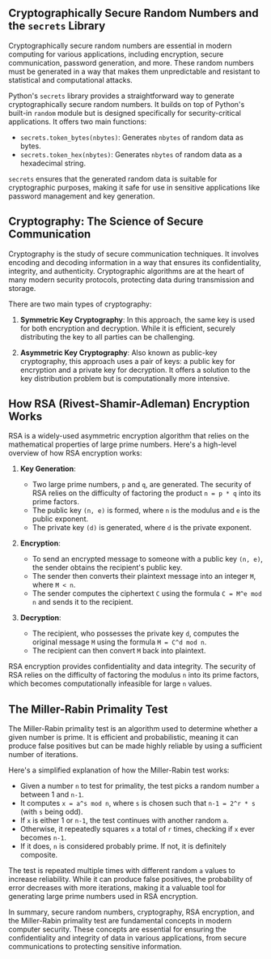 ## Cryptographically Secure Random Numbers and the `secrets` Library

Cryptographically secure random numbers are essential in modern computing for various applications, including encryption, secure communication, password generation, and more. These random numbers must be generated in a way that makes them unpredictable and resistant to statistical and computational attacks.

Python's `secrets` library provides a straightforward way to generate cryptographically secure random numbers. It builds on top of Python's built-in `random` module but is designed specifically for security-critical applications. It offers two main functions:

- `secrets.token_bytes(nbytes)`: Generates `nbytes` of random data as bytes.
- `secrets.token_hex(nbytes)`: Generates `nbytes` of random data as a hexadecimal string.

`secrets` ensures that the generated random data is suitable for cryptographic purposes, making it safe for use in sensitive applications like password management and key generation.

## Cryptography: The Science of Secure Communication

Cryptography is the study of secure communication techniques. It involves encoding and decoding information in a way that ensures its confidentiality, integrity, and authenticity. Cryptographic algorithms are at the heart of many modern security protocols, protecting data during transmission and storage.

There are two main types of cryptography:

1. **Symmetric Key Cryptography**: In this approach, the same key is used for both encryption and decryption. While it is efficient, securely distributing the key to all parties can be challenging.

2. **Asymmetric Key Cryptography**: Also known as public-key cryptography, this approach uses a pair of keys: a public key for encryption and a private key for decryption. It offers a solution to the key distribution problem but is computationally more intensive.

## How RSA (Rivest-Shamir-Adleman) Encryption Works

RSA is a widely-used asymmetric encryption algorithm that relies on the mathematical properties of large prime numbers. Here's a high-level overview of how RSA encryption works:

1. **Key Generation**:
   - Two large prime numbers, `p` and `q`, are generated. The security of RSA relies on the difficulty of factoring the product `n = p * q` into its prime factors.
   - The public key `(n, e)` is formed, where `n` is the modulus and `e` is the public exponent.
   - The private key `(d)` is generated, where `d` is the private exponent.

2. **Encryption**:
   - To send an encrypted message to someone with a public key `(n, e)`, the sender obtains the recipient's public key.
   - The sender then converts their plaintext message into an integer `M`, where `M < n`.
   - The sender computes the ciphertext `C` using the formula `C = M^e mod n` and sends it to the recipient.

3. **Decryption**:
   - The recipient, who possesses the private key `d`, computes the original message `M` using the formula `M = C^d mod n`.
   - The recipient can then convert `M` back into plaintext.

RSA encryption provides confidentiality and data integrity. The security of RSA relies on the difficulty of factoring the modulus `n` into its prime factors, which becomes computationally infeasible for large `n` values.

## The Miller-Rabin Primality Test

The Miller-Rabin primality test is an algorithm used to determine whether a given number is prime. It is efficient and probabilistic, meaning it can produce false positives but can be made highly reliable by using a sufficient number of iterations.

Here's a simplified explanation of how the Miller-Rabin test works:

- Given a number `n` to test for primality, the test picks a random number `a` between 1 and `n-1`.
- It computes `x = a^s mod n`, where `s` is chosen such that `n-1 = 2^r * s` (with `s` being odd).
- If `x` is either 1 or `n-1`, the test continues with another random `a`.
- Otherwise, it repeatedly squares `x` a total of `r` times, checking if `x` ever becomes `n-1`.
- If it does, `n` is considered probably prime. If not, it is definitely composite.

The test is repeated multiple times with different random `a` values to increase reliability. While it can produce false positives, the probability of error decreases with more iterations, making it a valuable tool for generating large prime numbers used in RSA encryption.

In summary, secure random numbers, cryptography, RSA encryption, and the Miller-Rabin primality test are fundamental concepts in modern computer security. These concepts are essential for ensuring the confidentiality and integrity of data in various applications, from secure communications to protecting sensitive information.
